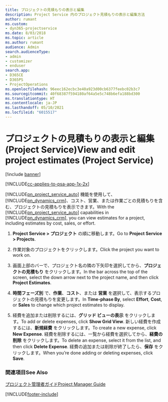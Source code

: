```yaml
---
title: プロジェクトの見積もりの表示と編集
description: Project Service 内のプロジェクト見積もりの表示と編集方法
author: rumant
ms.custom:
- dyn365-projectservice
ms.date: 8/03/2018
ms.topic: article
ms.author: rumant
audience: Admin
search.audienceType:
- admin
- customizer
- enduser
search.app:
- D365CE
- D365PS
- ProjectOperations
ms.openlocfilehash: 96eec162ecbc3e40a923d00cb6377feebc02b3c7
ms.sourcegitcommit: 40f68387f594180af64a5e5c748b6efa188bd300
ms.translationtype: HT
ms.contentlocale: ja-JP
ms.lasthandoff: 05/10/2021
ms.locfileid: "6015517"
---
```

# <a name="view-and-edit-project-estimates-project-service"></a><span data-ttu-id="4dc93-103">プロジェクトの見積もりの表示と編集 (Project Service)</span><span class="sxs-lookup"><span data-stu-id="4dc93-103">View and edit project estimates (Project Service)</span></span>

[!include [banner](../includes/psa-now-project-operations.md)]

[!INCLUDE[cc-applies-to-psa-app-1x-2x](../includes/cc-applies-to-psa-app-1x-2x.md)]

<span data-ttu-id="4dc93-104">[!INCLUDE[pn_project_service_auto](../includes/pn-project-service-auto.md)] 機能を使用して、[!INCLUDE[pn_dynamics_crm](../includes/pn-dynamics-crm.md)]、コスト、営業、または作業ごとの見積もりを含む、プロジェクトの見積もりを表示できます。</span><span class="sxs-lookup"><span data-stu-id="4dc93-104">With the [!INCLUDE[pn_project_service_auto](../includes/pn-project-service-auto.md)] capabilities in [!INCLUDE[pn_dynamics_crm](../includes/pn-dynamics-crm.md)], you can view estimates for a project, including estimates by cost, sales, or effort.</span></span>  
  
1.  <span data-ttu-id="4dc93-105">**Project Service > プロジェクト** の順に移動します。</span><span class="sxs-lookup"><span data-stu-id="4dc93-105">Go to **Project Service > Projects**.</span></span>  
  
2.  <span data-ttu-id="4dc93-106">作業対象のプロジェクトをクリックします。</span><span class="sxs-lookup"><span data-stu-id="4dc93-106">Click the project you want to work on.</span></span>  
  
3.  <span data-ttu-id="4dc93-107">画面上部のバーで、プロジェクト名の隣の下矢印を選択してから、**プロジェクトの見積もり** をクリックします。</span><span class="sxs-lookup"><span data-stu-id="4dc93-107">In the bar across the top of the screen, select the down arrow next to the project name, and then click **Project Estimates**.</span></span>  
  
4.  <span data-ttu-id="4dc93-108">**時間フェーズ別** で、**作業**、**コスト**、または **営業** を選択して、表示するプロジェクトの見積もりを変更します。</span><span class="sxs-lookup"><span data-stu-id="4dc93-108">In **Time-phase By**, select **Effort**, **Cost**, or **Sales** to change which project estimates to display.</span></span>  
  
5.  <span data-ttu-id="4dc93-109">経費を追加または削除するには、**グリッド ビューの表示** をクリックします。</span><span class="sxs-lookup"><span data-stu-id="4dc93-109">To add or delete expenses, click **Show Grid View**.</span></span> <span data-ttu-id="4dc93-110">新しい経費を作成するには、**新規経費** をクリックします。</span><span class="sxs-lookup"><span data-stu-id="4dc93-110">To create a new expense, click **New Expense**.</span></span> <span data-ttu-id="4dc93-111">経費を削除するには、一覧から経費を選択してから、**経費の削除** をクリックします。</span><span class="sxs-lookup"><span data-stu-id="4dc93-111">To delete an expense, select it from the list, and then click **Delete Expense**.</span></span> <span data-ttu-id="4dc93-112">経費の追加または削除が終了したら、**保存** をクリックします。</span><span class="sxs-lookup"><span data-stu-id="4dc93-112">When you’re done adding or deleting expenses, click **Save**.</span></span>  
  
### <a name="see-also"></a><span data-ttu-id="4dc93-113">関連項目</span><span class="sxs-lookup"><span data-stu-id="4dc93-113">See Also</span></span>  
 [<span data-ttu-id="4dc93-114">プロジェクト管理者ガイド</span><span class="sxs-lookup"><span data-stu-id="4dc93-114">Project Manager Guide</span></span>](../psa/project-manager-guide.md)


[!INCLUDE[footer-include](../includes/footer-banner.md)]